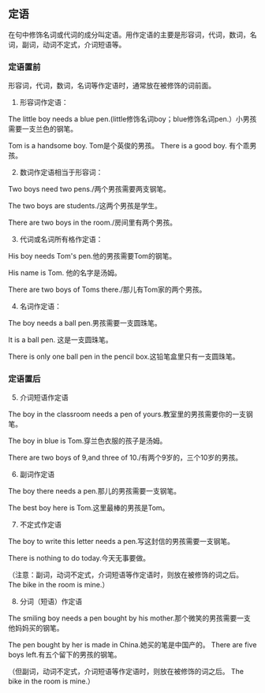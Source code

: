 ## 定语 
在句中修饰名词或代词的成分叫定语。用作定语的主要是形容词，代词，数词，名词，副词，动词不定式，介词短语等。

### 定语置前 
形容词，代词，数词，名词等作定语时，通常放在被修饰的词前面。 

1. 形容词作定语： 

The little boy needs a blue pen.(little修饰名词boy；blue修饰名词pen.）小男孩需要一支兰色的钢笔。 

Tom is a handsome boy. Tom是个英俊的男孩。 
There is a good boy. 有个乖男孩。 

2. 数词作定语相当于形容词：

Two boys need two pens./两个男孩需要两支钢笔。 

The two boys are students./这两个男孩是学生。 

There are two boys in the room./房间里有两个男孩。 

3. 代词或名词所有格作定语：

His boy needs Tom's pen.他的男孩需要Tom的钢笔。 

His name is Tom. 他的名字是汤姆。 

There are two boys of Toms there./那儿有Tom家的两个男孩。 

4. 名词作定语： 

The boy needs a ball pen.男孩需要一支圆珠笔。 

It is a ball pen. 这是一支圆珠笔。 

There is only one ball pen in the pencil box.这铅笔盒里只有一支圆珠笔。 

### 定语置后 
5. 介词短语作定语

The boy in the classroom needs a pen of yours.教室里的男孩需要你的一支钢笔。 

The boy in blue is Tom.穿兰色衣服的孩子是汤姆。 

There are two boys of 9,and three of 10./有两个9岁的，三个10岁的男孩。 

6. 副词作定语

The boy there needs a pen.那儿的男孩需要一支钢笔。 

The best boy here is Tom.这里最棒的男孩是Tom。 

7. 不定式作定语

The boy to write this letter needs a pen.写这封信的男孩需要一支钢笔。 

There is nothing to do today.今天无事要做。

（注意：副词，动词不定式，介词短语等作定语时，则放在被修饰的词之后。 The bike in the room is mine.） 

8. 分词（短语）作定语

The smiling boy needs a pen bought by his mother.那个微笑的男孩需要一支他妈妈买的钢笔。 

The pen bought by her is made in China.她买的笔是中国产的。 
There are five boys left.有五个留下的男孩的钢笔。 

（但副词，动词不定式，介词短语等作定语时，则放在被修饰的词之后。 The bike in the room is mine.） 
